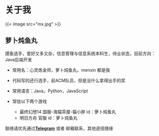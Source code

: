 # 关于我


> <div id="oneword"></div>

{{< image src="mx.jpg" >}}


## 萝卜炖鱼丸
摸鱼选手，爱好又多又杂，信息管理与信息系统本科生，待业状态，目前方向：Java后端开发

* 常用名：心灵炼金师，萝卜炖鱼丸，menxin 都是我
* 代码写的还行选手，前ACM队员，但是没什么拿得出手的奖
* 常用语言：Java，Python，JavaScript

* 常驻以下两个游戏
    * 最终幻想14 国服-海猫茶屋-猫小胖 id：萝卜炖鱼丸 
    * 明日方舟 官服 id：萝卜炖鱼丸

联络请优先通过[**Telegram**](https://t.me/radishcloud) 或者 邮箱联系，其他途径随缘



